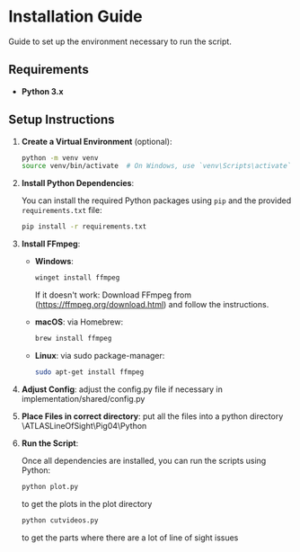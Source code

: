 
# Installation Guide

Guide to set up the environment necessary to run the script.

## Requirements

- **Python 3.x**

## Setup Instructions

1. **Create a Virtual Environment** (optional):

    ```bash
    python -m venv venv
    source venv/bin/activate  # On Windows, use `venv\Scripts\activate`
    ```

2. **Install Python Dependencies**:

    You can install the required Python packages using `pip` and the provided `requirements.txt` file:

    ```bash
    pip install -r requirements.txt
    ```

3. **Install FFmpeg**:


    - **Windows**:
        ```bash
        winget install ffmpeg
        ```
        If it doesn't work:
        Download FFmpeg from (https://ffmpeg.org/download.html) and follow the instructions.

    - **macOS**:
        via Homebrew:
        ```bash
        brew install ffmpeg
        ```

    - **Linux**:
        via sudo package-manager:
        ```bash
        sudo apt-get install ffmpeg
        ```

4. **Adjust Config**:
    adjust the config.py file if necessary in implementation/shared/config.py

5. **Place Files in correct directory**:
    put all the files into a python directory \ATLASLineOfSight\Pig04\Python


6. **Run the Script**:

    Once all dependencies are installed, you can run the scripts using Python:

    ```bash
    python plot.py
    ```
    to get the plots in the plot directory
    
     ```bash
    python cutvideos.py
    ```
    to get the parts where there are a lot of line of sight issues
